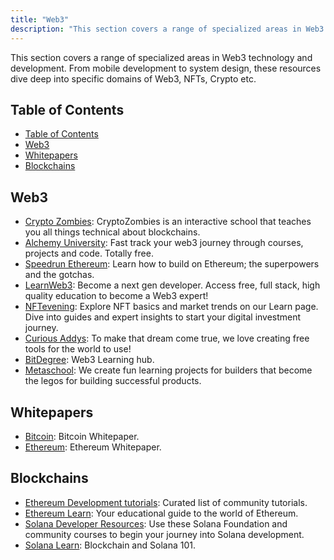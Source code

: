 ```yaml
---
title: "Web3"
description: "This section covers a range of specialized areas in Web3 technology and development. From mobile development to system design, these resources dive deep into specific domains of Web3, NFTs, Crypto etc."
---
```


This section covers a range of specialized areas in Web3 technology and development. From mobile development to system design, these resources dive deep into specific domains of Web3, NFTs, Crypto etc.

## Table of Contents
- [Table of Contents](#table-of-contents)
- [Web3](#web3)
- [Whitepapers](#whitepapers)
- [Blockchains](#blockchains)

## Web3

- <a href="https://cryptozombies.io/" target="_blank" rel="noopener noreferrer">Crypto Zombies</a>: CryptoZombies is an interactive school that teaches you all things technical about blockchains.
- <a href="https://www.alchemy.com/university" target="_blank" rel="noopener noreferrer">Alchemy University</a>: Fast track your web3 journey through courses, projects and code. Totally free.
- <a href="https://speedrunethereum.com/" target="_blank" rel="noopener noreferrer">Speedrun Ethereum</a>: Learn how to build on Ethereum; the superpowers and the gotchas.
- <a href="https://learnweb3.io/" target="_blank" rel="noopener noreferrer">LearnWeb3</a>: Become a next gen developer. Access free, full stack, high quality education to become a Web3 expert!
- <a href="https://nftevening.com/learn/" target="_blank" rel="noopener noreferrer">NFTevening</a>: Explore NFT basics and market trends on our Learn page. Dive into guides and expert insights to start your digital investment journey.
- <a href="https://curiousaddys.com/" target="_blank" rel="noopener noreferrer">Curious Addys</a>: To make that dream come true, we love creating free tools for the world to use!
- <a href="https://www.bitdegree.org/" target="_blank" rel="noopener noreferrer">BitDegree</a>: Web3 Learning hub.
- <a href="https://metaschool.so/" target="_blank" rel="noopener noreferrer">Metaschool</a>: We create fun learning projects for builders that become the legos for building successful products.

## Whitepapers

- <a href="https://bitcoin.org/bitcoin.pdf" target="_blank" rel="noopener noreferrer">Bitcoin</a>: Bitcoin Whitepaper.
- <a href="https://ethereum.org/en/whitepaper/" target="_blank" rel="noopener noreferrer">Ethereum</a>: Ethereum Whitepaper.

## Blockchains

- <a href="https://ethereum.org/en/developers/tutorials/" target="_blank" rel="noopener noreferrer">Ethereum Development tutorials</a>: Curated list of community tutorials.
- <a href="https://ethereum.org/en/learn/" target="_blank" rel="noopener noreferrer">Ethereum Learn</a>: Your educational guide to the world of Ethereum.
- <a href="https://solana.com/developers" target="_blank" rel="noopener noreferrer">Solana Developer Resources</a>: Use these Solana Foundation and community courses to begin your journey into Solana development.
- <a href="https://solana.com/learn/blockchain-basics" target="_blank" rel="noopener noreferrer">Solana Learn</a>: Blockchain and Solana 101.
